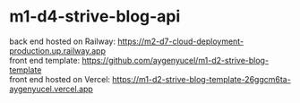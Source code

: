 # m1-d4-strive-blog-api

back end hosted on Railway: 
https://m2-d7-cloud-deployment-production.up.railway.app
<br />
front end template: https://github.com/aygenyucel/m1-d2-strive-blog-template
<br />
front end hosted on Vercel: https://m1-d2-strive-blog-template-26ggcm6ta-aygenyucel.vercel.app
